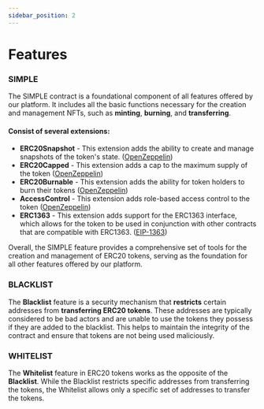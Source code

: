 ```yaml
---
sidebar_position: 2
---
```


# Features

### SIMPLE

The SIMPLE contract is a foundational component of all features offered by our platform. It includes all the basic functions necessary for the creation and management NFTs, such as **minting**, **burning**, and **transferring**.

#### Consist of several extensions:
- **ERC20Snapshot** - This extension adds the ability to create and manage snapshots of the token's state. ([OpenZeppelin](https://docs.openzeppelin.com/contracts/3.x/api/token/erc20#ERC20Snapshot))
- **ERC20Capped** -  This extension adds a cap to the maximum supply of the token ([OpenZeppelin](https://docs.openzeppelin.com/contracts/3.x/api/token/erc20#ERC20Capped))
- **ERC20Burnable** - This extension adds the ability for token holders to burn their tokens ([OpenZeppelin](https://docs.openzeppelin.com/contracts/3.x/api/token/erc20#ERC20Burnable))
- **AccessControl** - This extension adds role-based access control to the token ([OpenZeppelin](https://docs.openzeppelin.com/contracts/3.x/access-control#role-based-access-control))
- **ERC1363** - This extension adds support for the ERC1363 interface, which allows for the token to be used in conjunction with other contracts that are compatible with ERC1363. ([EIP-1363](https://eips.ethereum.org/EIPS/eip-1363#security-considerations))

Overall, the SIMPLE feature provides a comprehensive set of tools for the creation and management of ERC20 tokens, serving as the foundation for all other features offered by our platform.


### BLACKLIST
The **Blacklist** feature is a security mechanism that **restricts** certain addresses from **transferring ERC20 tokens**. These addresses are typically considered to be bad actors and are unable to use the tokens they possess if they are added to the blacklist. This helps to maintain the integrity of the contract and ensure that tokens are not being used maliciously.


### WHITELIST

The **Whitelist** feature in ERC20 tokens works as the opposite of the **Blacklist**. While the Blacklist restricts specific addresses from transferring the tokens, the Whitelist allows only a specific set of addresses to transfer the tokens.